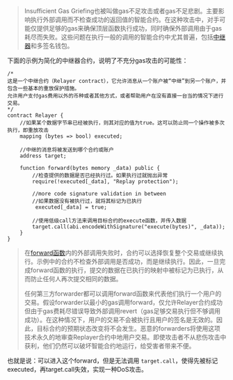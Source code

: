 >  Insufficient Gas Griefing也被叫做gas不足攻击或者gas不足悲剧。主要影响执行外部调用而不检查成功的返回值的智能合约。在这种攻击中，对手可能仅提供足够的gas来确保顶层函数执行成功，同时确保外部调用由于gas耗尽而失败。这些问题在执行一般的调用的智能合约中尤其普遍，包括[中继器](https://so.csdn.net/so/search?q=中继器&spm=1001.2101.3001.7020)和多签名钱包。

下面的示例为简化的中继器合约，说明了不充分gas攻击的可能性：

```solidity
/*
这是一个中继合约（Relayer contract），它允许消息从一个账户被“中继”到另一个账户，并包含一些基本的重放保护措施。
允许用户支付gas费用以外的币种或者其他方式，或者帮助用户在没有直接一台当的情况下进行交易。
*/
contract Relayer {
    //如果某个数据字节串已经被执行，则其对应的值为true。这可以防止同一个操作被多次执行，即重放攻击
    mapping (bytes => bool) executed;
    
    //中继的消息将被发送到哪个合约或账户
    address target;
 
    function forward(bytes memory _data) public {
        //检查提供的数据是否已经执行过。如果执行过就抛出异常
        require(!executed[_data], "Replay protection");
        
        //more code signature validation in between
        //如果数据没有被执行过，就将其标记为已执行
         executed[_data] = true;
        
        //使用低级call方法来调用目标合约的execute函数，并传入数据
        target.call(abi.encodeWithSignature("execute(bytes)", _data));
    }
}
```



>  在[forward函数](https://so.csdn.net/so/search?q=forward函数&spm=1001.2101.3001.7020)内的外部调用失败时，合约可以选择恢复整个交易或继续执行。示例中的合约不检查外部调用是否成功，而是继续执行。因此，一旦完成forward函数的执行，提交的数据在已执行的映射中被标记为已执行，从而防止任何人再次提交相同的数据。
>
>  任何第三方forwarder都可以调用forward函数来代表他们执行一个用户的交易。假设forwarder以最小的gas调用forward，仅允许Relayer合约成功但由于gas费耗尽错误导致外部调用revert（gas足够交易执行但不够调用成功）。在这种情况下，用户的交易不会被执行且用户的签名是无效的。因此，目标合约的预期状态改变将不会发生。恶意的forwarders将使用这项技术永久的地审查Replayer合约中地用户交易。即使攻击者不从悲伤攻击中获利，他们仍然可以破坏智能合约地运行，给受害者带来不便。



也就是说：可以进入这个forward，但是无法调用 `target.call`，使得先被标记executed，再target.call失效，实现一种DoS攻击。